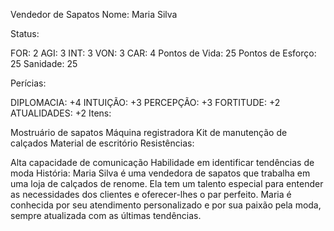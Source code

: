 Vendedor de Sapatos
Nome: Maria Silva

Status:

FOR: 2
AGI: 3
INT: 3
VON: 3
CAR: 4
Pontos de Vida: 25
Pontos de Esforço: 25
Sanidade: 25

Perícias:

DIPLOMACIA: +4
INTUIÇÃO: +3
PERCEPÇÃO: +3
FORTITUDE: +2
ATUALIDADES: +2
Itens:

Mostruário de sapatos
Máquina registradora
Kit de manutenção de calçados
Material de escritório
Resistências:

Alta capacidade de comunicação
Habilidade em identificar tendências de moda
História:
Maria Silva é uma vendedora de sapatos que trabalha em uma loja de calçados de renome. Ela tem um talento especial para entender as necessidades dos clientes e oferecer-lhes o par perfeito. Maria é conhecida por seu atendimento personalizado e por sua paixão pela moda, sempre atualizada com as últimas tendências.
